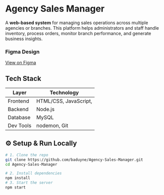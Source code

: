 # Agency Sales Manager

A **web-based system** for managing sales operations across multiple agencies or branches. This platform helps administrators and staff handle inventory, process orders, monitor branch performance, and generate business insights.

### Figma Design
 [View on Figma](https://www.figma.com/design/DnAYRlY7Rp6LdEJwHOEFyP/Qu%E1%BA%A3n-L%C3%BD-%C4%90%E1%BA%A1i-L%C3%BD?node-id=181-2&t=Zyd6p7CYeBEut4vR-1)

##  Tech Stack

| Layer       | Technology            |
|-------------|------------------------|
| Frontend    | HTML/CSS, JavaScript,  |
| Backend     | Node.js    |
| Database    | MySQL        |
| Dev Tools   | nodemon, Git   |

## ⚙ Setup & Run Locally

```bash
# 1. Clone the repo
git clone https://github.com/baduyne/Agency-Sales-Manager.git
cd Agency-Sales-Manager

# 2. Install dependencies
npm install
# 3. Start the server
npm start
